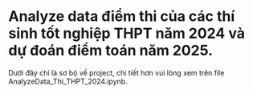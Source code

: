 # Analyze data điểm thi của các thí sinh tốt nghiệp THPT năm 2024 và dự đoán điểm toán năm 2025.

Dưới đây chỉ là sơ bộ về project, chi tiết hơn vui lòng xem trên file AnalyzeData_Thi_THPT_2024.ipynb.
